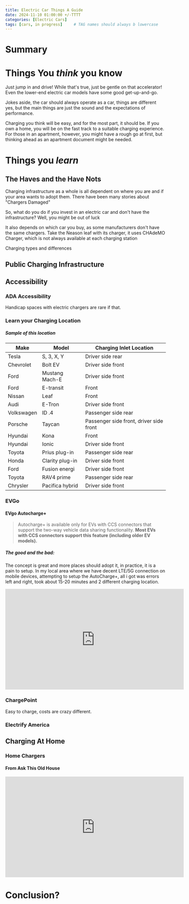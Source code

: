 ```yaml
---
title: Electric Car Things A Guide
date: 2024-11-10 01:00:00 +/-TTTT
categories: [Electric Cars]
tags: [cars, in progress]     # TAG names should always b lowercase
---
```



# Summary


# Things You *think* you know

Just jump in and drive! While that's true, just be gentle on that accelerator! Even the lower-end electric car models have some good get-up-and-go.

Jokes aside, the car should always operate as a car, things are different yes, but the main things are just the sound and the expectations of performance.

Charging you think will be easy, and for the most part, it should be. If you own a home, you will be on the fast track to a suitable charging experience. For those in an apartment, however, you might have a rough go at first, but thinking ahead as an apartment document might be needed.

# Things you *learn*

## The Haves and the Have Nots

Charging infrastructure as a whole is all dependent on where you are and if your area wants to adopt them. There have been many stories about "Chargers Damaged"

So, what do you do if you invest in an electric car and don't have the infrastructure? Well, you might be out of luck

It also depends on which car you buy, as some manufacturers don't have the same chargers. Take the Neason leaf with its charger, it uses CHAdeMO Charger, which is not always available at each charging station

Charging types and differences

## Public Charging Infrastructure

## Accessibility

### ADA Accessibility

Handicap spaces with electric chargers are rare if that.

### Learn your Charging Location

##### Sample of this location


| Make|Model|Charging Inlet Location|
| --- | --- | --- |
| Tesla      | S, 3, X, Y      | Driver side rear                        |
| Chevrolet  | Bolt EV         | Driver side front                       |
| Ford       | Mustang Mach-E  | Driver side front                       |
| Ford       | E-transit       | Front                                   |
| Nissan     | Leaf            | Front                                   |
| Audi       | E-Tron          | Driver side front                       |
| Volkswagen | ID .4           | Passenger side rear                     |
| Porsche    | Taycan          | Passenger side front, driver side front |
| Hyundai    | Kona            | Front                                   |
| Hyundai    | Ionic           | Driver side front                       |
| Toyota     | Prius plug-in   | Passenger side rear                     |
| Honda      | Clarity plug-in | Driver side front                       |
| Ford       | Fusion energi   | Driver side front                       |
| Toyota     | RAV4 prime      | Passenger side rear                     |
| Chrysler   | Pacifica hybrid | Driver side front                       |


### EVGo

####  EVgo Autocharge+

> Autocharge+ is available only for EVs with CCS connectors that support the two-way vehicle data sharing functionality. **Most EVs with CCS connectors support this feature (including older EV models).**



##### The good and the bad: 

The concept is great and more places should adopt it, in practice, it is a pain to setup.  In my local area where we have decent LTE/5G connection on mobile devices, attempting to setup the AutoCharge+, all i got was errors left and right, took about 15-20 minutes and 2 different charging location. 

<iframe width="560" height="315" src="https://www.youtube-nocookie.com/embed/C2CHXWWGj3A?si=rnPQrWSC9c9PEH6s" title="YouTube video player" frameborder="0" allow="accelerometer; autoplay; clipboard-write; encrypted-media; gyroscope; picture-in-picture; web-share" referrerpolicy="strict-origin-when-cross-origin" allowfullscreen></iframe>



### ChargePoint

Easy to charge, costs are crazy different.



### Electrify America 

## Charging At Home

### Home Chargers
#### From Ask This Old House


<iframe width="560" height="315" src="https://www.youtube-nocookie.com/embed/_YcnMRSqdtE?si=ox6Q4vmVvvNO9Gfd" title="YouTube video player" frameborder="0" allow="accelerometer; autoplay; clipboard-write; encrypted-media; gyroscope; picture-in-picture; web-share" referrerpolicy="strict-origin-when-cross-origin" allowfullscreen></iframe>

# Conclusion?

